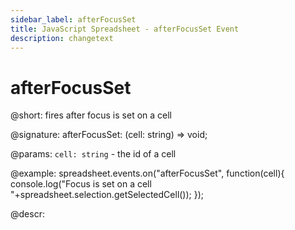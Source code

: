 ```yaml
---
sidebar_label: afterFocusSet
title: JavaScript Spreadsheet - afterFocusSet Event
description: changetext
---
```


# afterFocusSet

@short: fires after focus is set on a cell

@signature: afterFocusSet: (cell: string) => void;

@params:
`cell: string` - the id of a cell

@example:
spreadsheet.events.on("afterFocusSet", function(cell){
 	console.log("Focus is set on a cell "+spreadsheet.selection.getSelectedCell());
});

@descr:
